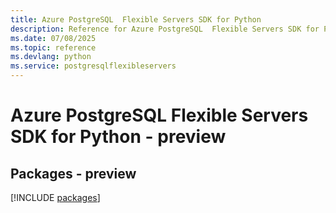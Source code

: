 ```yaml
---
title: Azure PostgreSQL  Flexible Servers SDK for Python
description: Reference for Azure PostgreSQL  Flexible Servers SDK for Python
ms.date: 07/08/2025
ms.topic: reference
ms.devlang: python
ms.service: postgresqlflexibleservers
---
```

# Azure PostgreSQL  Flexible Servers SDK for Python - preview
## Packages - preview
[!INCLUDE [packages](postgresql--flexible-servers-index.md)]